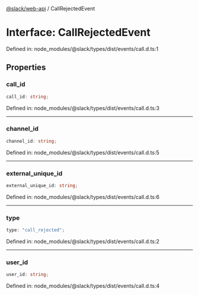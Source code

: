 [@slack/web-api](../index.md) / CallRejectedEvent

# Interface: CallRejectedEvent

Defined in: node\_modules/@slack/types/dist/events/call.d.ts:1

## Properties

### call\_id

```ts
call_id: string;
```

Defined in: node\_modules/@slack/types/dist/events/call.d.ts:3

***

### channel\_id

```ts
channel_id: string;
```

Defined in: node\_modules/@slack/types/dist/events/call.d.ts:5

***

### external\_unique\_id

```ts
external_unique_id: string;
```

Defined in: node\_modules/@slack/types/dist/events/call.d.ts:6

***

### type

```ts
type: "call_rejected";
```

Defined in: node\_modules/@slack/types/dist/events/call.d.ts:2

***

### user\_id

```ts
user_id: string;
```

Defined in: node\_modules/@slack/types/dist/events/call.d.ts:4

